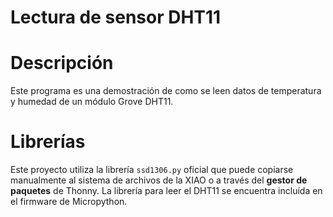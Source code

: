 # Lectura de sensor DHT11

# Descripción
Este programa es una demostración de como se leen datos de temperatura y humedad de un módulo Grove DHT11.


# Librerías
Este proyecto utiliza la librería `ssd1306.py` oficial que puede copiarse manualmente al sistema de archivos de la XIAO o a través del **gestor de paquetes** de Thonny.
La librería para leer el DHT11 se encuentra incluída en el firmware de Micropython.
